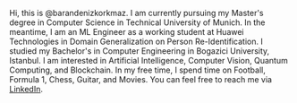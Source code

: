 Hi, this is @barandenizkorkmaz. 
I am currently pursuing my Master's degree in Computer Science in Technical University of Munich.
In the meantime, I am an ML Engineer as a working student at Huawei Technologies in Domain Generalization on Person Re-Identification.
I studied my Bachelor's in Computer Engineering in Bogazici University, Istanbul.
I am interested in Artificial Intelligence, Computer Vision, Quantum Computing, and Blockchain.
In my free time, I spend time on Football, Formula 1, Chess, Guitar, and Movies.
You can feel free to reach me via [LinkedIn](https://www.linkedin.com/in/barandenizkorkmaz/).

<!---
barandenizkorkmaz/barandenizkorkmaz is a ✨ special ✨ repository because its `README.md` (this file) appears on your GitHub profile.
You can click the Preview link to take a look at your changes.
--->
